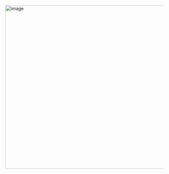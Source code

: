 <img width="519" alt="image" src="https://github.com/user-attachments/assets/f2748b7e-3446-4506-9cd5-5a1605c87414" />
